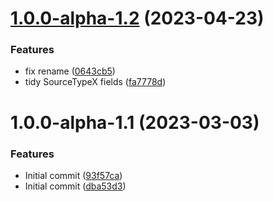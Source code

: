# [1.0.0-alpha-1.2](https://github.com/devperimental/component-servicehelper/compare/v1.0.0-alpha-1.1...v1.0.0-alpha-1.2) (2023-04-23)


### Features

* fix rename ([0643cb5](https://github.com/devperimental/component-servicehelper/commit/0643cb5ff1cae07fc89bfea859dcdd590823cb4a))
* tidy SourceTypeX fields ([fa7778d](https://github.com/devperimental/component-servicehelper/commit/fa7778d9e567b7c0c4ddd7906945afdd62e7b987))

# 1.0.0-alpha-1.1 (2023-03-03)


### Features

* Initial commit ([93f57ca](https://github.com/devperimental/component-servicehelper/commit/93f57ca6af605340bba8b052f6e56664ec0a67a2))
* Initial commit ([dba53d3](https://github.com/devperimental/component-servicehelper/commit/dba53d350a0c18e0e090ce4f7294cc388c095637))
